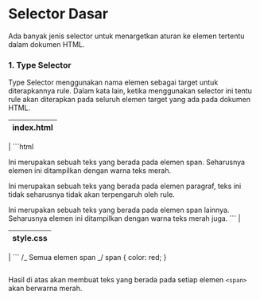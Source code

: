 # Selector Dasar

Ada banyak jenis selector untuk menargetkan aturan ke elemen tertentu dalam dokumen HTML.

### 1. Type Selector

Type Selector menggunakan nama elemen sebagai target untuk diterapkannya rule. Dalam kata lain, ketika menggunakan selector ini tentu rule akan diterapkan pada seluruh elemen target yang ada pada dokumen HTML.

| index.html |
| ---------- |

| ```html

<!DOCTYPE html>
<html>
  <head>
    <meta charset="UTF-8" />
    <title>Judul Dokumen</title>
    <link rel="stylesheet" href="styles.css" />
  </head>
  <body>
    <span>
      Ini merupakan sebuah teks yang berada pada elemen span. Seharusnya elemen
      ini ditampilkan dengan warna teks merah.
    </span>
    <p>
      Ini merupakan sebuah teks yang berada pada elemen paragraf, teks ini tidak
      seharusnya tidak akan terpengaruh oleh rule.
    </p>
    <span>
      Ini merupakan sebuah teks yang berada pada elemen span lainnya. Seharusnya
      elemen ini ditampilkan dengan warna teks merah juga.
    </span>
  </body>
</html>
``` |

| style.css |
| --------- |

| ```
/_ Semua elemen span _/
span {
color: red;
}

```|
```

Hasil di atas akan membuat teks yang berada pada setiap elemen `<span>` akan berwarna merah.


